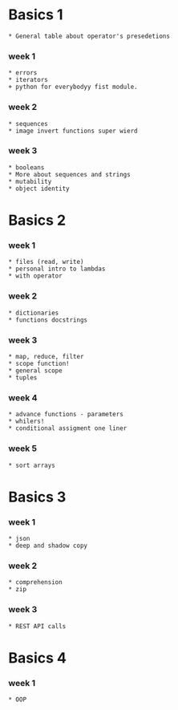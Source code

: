 # Basics 1
    * General table about operator's presedetions 

### week 1
    * errors
    * iterators
    + python for everybodyy fist module.

### week 2
    * sequences
    * image invert functions super wierd

### week 3
    * booleans
    * More about sequences and strings
    * mutability
    * object identity

# Basics 2

### week 1
    * files (read, write)
    * personal intro to lambdas
    * with operator

### week 2
    * dictionaries
    * functions docstrings

### week 3
    * map, reduce, filter
    * scope function!
    * general scope
    * tuples

### week 4
    * advance functions - parameters
    * whilers!
    * conditional assigment one liner

### week 5
    * sort arrays

# Basics 3

### week 1
    * json
    * deep and shadow copy

### week 2
    * comprehension
    * zip

### week 3
    * REST API calls

# Basics 4

### week 1
    * OOP